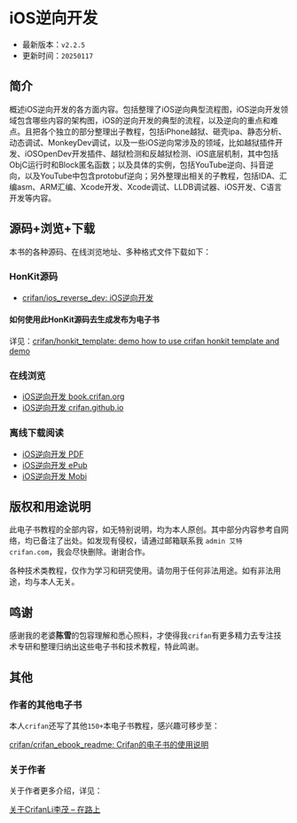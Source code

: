 # iOS逆向开发

* 最新版本：`v2.2.5`
* 更新时间：`20250117`

## 简介

概述iOS逆向开发的各方面内容。包括整理了iOS逆向典型流程图，iOS逆向开发领域包含哪些内容的架构图，iOS的逆向开发的典型的流程，以及逆向的重点和难点。且把各个独立的部分整理出子教程，包括iPhone越狱、砸壳ipa、静态分析、动态调试、MonkeyDev调试，以及一些iOS逆向常涉及的领域，比如越狱插件开发、iOSOpenDev开发插件、越狱检测和反越狱检测、iOS底层机制，其中包括ObjC运行时和Block匿名函数；以及具体的实例，包括YouTube逆向、抖音逆向，以及YouTube中包含protobuf逆向；另外整理出相关的子教程，包括IDA、汇编asm、ARM汇编、Xcode开发、Xcode调试、LLDB调试器、iOS开发、C语言开发等内容。

## 源码+浏览+下载

本书的各种源码、在线浏览地址、多种格式文件下载如下：

### HonKit源码

* [crifan/ios_reverse_dev: iOS逆向开发](https://github.com/crifan/ios_reverse_dev)

#### 如何使用此HonKit源码去生成发布为电子书

详见：[crifan/honkit_template: demo how to use crifan honkit template and demo](https://github.com/crifan/honkit_template)

### 在线浏览

* [iOS逆向开发 book.crifan.org](https://book.crifan.org/books/ios_reverse_dev/website/)
* [iOS逆向开发 crifan.github.io](https://crifan.github.io/ios_reverse_dev/website/)

### 离线下载阅读

* [iOS逆向开发 PDF](https://book.crifan.org/books/ios_reverse_dev/pdf/ios_reverse_dev.pdf)
* [iOS逆向开发 ePub](https://book.crifan.org/books/ios_reverse_dev/epub/ios_reverse_dev.epub)
* [iOS逆向开发 Mobi](https://book.crifan.org/books/ios_reverse_dev/mobi/ios_reverse_dev.mobi)

## 版权和用途说明

此电子书教程的全部内容，如无特别说明，均为本人原创。其中部分内容参考自网络，均已备注了出处。如发现有侵权，请通过邮箱联系我 `admin 艾特 crifan.com`，我会尽快删除。谢谢合作。

各种技术类教程，仅作为学习和研究使用。请勿用于任何非法用途。如有非法用途，均与本人无关。

## 鸣谢

感谢我的老婆**陈雪**的包容理解和悉心照料，才使得我`crifan`有更多精力去专注技术专研和整理归纳出这些电子书和技术教程，特此鸣谢。

## 其他

### 作者的其他电子书

本人`crifan`还写了其他`150+`本电子书教程，感兴趣可移步至：

[crifan/crifan_ebook_readme: Crifan的电子书的使用说明](https://github.com/crifan/crifan_ebook_readme)

### 关于作者

关于作者更多介绍，详见：

[关于CrifanLi李茂 – 在路上](https://www.crifan.org/about/)
